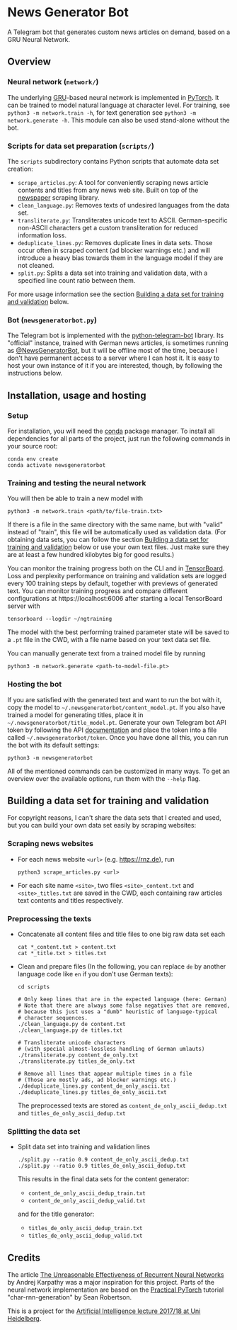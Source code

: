 # News Generator Bot

A Telegram bot that generates custom news articles on demand, based on a GRU Neural Network.


## Overview


### Neural network (`network/`)

The underlying [GRU](https://towardsdatascience.com/understanding-gru-networks-2ef37df6c9be)-based neural network is implemented in [PyTorch](https://github.com/pytorch/pytorch). It can be trained to model natural language at character level.
For training, see `python3 -m network.train -h`, for text generation see `python3 -m network.generate -h`.
This module can also be used stand-alone without the bot.


### Scripts for data set preparation (`scripts/`)

The `scripts` subdirectory contains Python scripts that automate data set creation:

- `scrape_articles.py`: A tool for conveniently scraping news article contents and titles from any news web site. Built on top of the [newspaper](https://github.com/codelucas/newspaper) scraping library.
- `clean_language.py`: Removes texts of undesired languages from the data set.
- `transliterate.py`: Transliterates unicode text to ASCII. German-specific non-ASCII characters get a custom transliteration for reduced information loss.
- `deduplicate_lines.py`: Removes duplicate lines in data sets. Those occur often in scraped content (ad blocker warnings etc.) and will introduce a heavy bias towards them in the language model if they are not cleaned.
- `split.py`: Splits a data set into training and validation data, with a specified line count ratio between them.

For more usage information see the section [Building a data set for training and validation](#building-a-data-set-for-training-and-validation) below.


### Bot (`newsgeneratorbot.py`)

The Telegram bot is implemented with the [python-telegram-bot](https://github.com/python-telegram-bot/python-telegram-bot) library.
Its "official" instance, trained with German news articles, is sometimes running as [@NewsGeneratorBot](https://t.me/newsgeneratorbot), but it will be offline most of the time, because I don't have permanent access to a server where I can host it. It is easy to host your own instance of it if you are interested, though, by following the instructions below.


## Installation, usage and hosting


### Setup

For installation, you will need the [conda](https://conda.io/docs/) package manager.
To install all dependencies for all parts of the project, just run the following commands in your source root:

    conda env create
    conda activate newsgeneratorbot


### Training and testing the neural network

You will then be able to train a new model with

    python3 -m network.train <path/to/file-train.txt>

If there is a file in the same directory with the same name, but with "valid" instead of "train", this file will be automatically used as validation data.
(For obtaining data sets, you can follow the section [Building a data set for training and validation](#building-a-data-set-for-training-and-validation) below or use your own text files. Just make sure they are at least a few hundred kilobytes big for good results.)

You can monitor the training progress both on the CLI and in [TensorBoard](https://github.com/tensorflow/tensorboard). Loss and perplexity performance on training and validation sets are logged every 100 training steps by default, together with previews of generated text. You can monitor training progress and compare different configurations at https://localhost:6006 after starting a local TensorBoard server with

    tensorboard --logdir ~/ngtraining

The model with the best performing trained parameter state will be saved to a `.pt` file in the CWD, with a file name based on your text data set file.

You can manually generate text from a trained model file by running

    python3 -m network.generate <path-to-model-file.pt>


### Hosting the bot

If you are satisfied with the generated text and want to run the bot with it, copy the model to `~/.newsgeneratorbot/content_model.pt`. If you also have trained a model for generating titles, place it in `~/.newsgeneratorbot/title_model.pt`.
Generate your own Telegram bot API token by following the API [documentation](https://core.telegram.org/bots#6-botfather) and place the token into a file called `~/.newsgeneratorbot/token`.
Once you have done all this, you can run the bot with its default settings:

    python3 -m newsgeneratorbot

All of the mentioned commands can be customized in many ways. To get an overview over the available options, run them with the `--help` flag.


## Building a data set for training and validation

For copyright reasons, I can't share the data sets that I created and used, but you can build your own data set easily by scraping websites:

### Scraping news websites

- For each news website `<url>` (e.g. https://rnz.de), run

      python3 scrape_articles.py <url>

- For each site name `<site>`, two files `<site>_content.txt` and `<site>_titles.txt` are saved in the CWD, each containing raw articles text contents and titles respectively.


### Preprocessing the texts

- Concatenate all content files and title files to one big raw data set each

      cat *_content.txt > content.txt
      cat *_title.txt > titles.txt

- Clean and prepare files (In the following, you can replace `de` by another language code like `en` if you don't use German texts):

      cd scripts

      # Only keep lines that are in the expected language (here: German)
      # Note that there are always some false negatives that are removed,
      # because this just uses a "dumb" heuristic of language-typical
      # character sequences.
      ./clean_language.py de content.txt
      ./clean_language.py de titles.txt

      # Transliterate unicode characters
      # (with special almost-lossless handling of German umlauts)
      ./transliterate.py content_de_only.txt
      ./transliterate.py titles_de_only.txt

      # Remove all lines that appear multiple times in a file
      # (Those are mostly ads, ad blocker warnings etc.)
      ./deduplicate_lines.py content_de_only_ascii.txt
      ./deduplicate_lines.py titles_de_only_ascii.txt

  The preprocessed texts are stored as `content_de_only_ascii_dedup.txt` and `titles_de_only_ascii_dedup.txt`


### Splitting the data set

- Split data set into training and validation lines

      ./split.py --ratio 0.9 content_de_only_ascii_dedup.txt
      ./split.py --ratio 0.9 titles_de_only_ascii_dedup.txt

  This results in the final data sets for the content generator:

  - `content_de_only_ascii_dedup_train.txt`
  - `content_de_only_ascii_dedup_valid.txt`

  and for the title generator:
  - `titles_de_only_ascii_dedup_train.txt`
  - `titles_de_only_ascii_dedup_valid.txt`


## Credits

The article [The Unreasonable Effectiveness of Recurrent Neural Networks](http://karpathy.github.io/2015/05/21/rnn-effectiveness/) by Andrej Karpathy was a major inspiration for this project.
Parts of the neural network implementation are based on the [Practical PyTorch](https://github.com/spro/practical-pytorch) tutorial "char-rnn-generation" by Sean Robertson.

This is a project for the [Artificial Intelligence lecture 2017/18 at Uni Heidelberg](https://hci.iwr.uni-heidelberg.de/compvis/teaching/ai).
